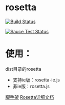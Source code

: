 # rosetta

[![Build Status](https://travis-ci.org/jiexuangao/rosetta.png)](https://travis-ci.org/jiexuangao/rosetta)

<a href="https://saucelabs.com/u/gloria">
  <img src="https://saucelabs.com/browser-matrix/gloria.svg" alt="Sauce Test Status"/>
</a>

# 使用：
dist目录的rosetta
* 支持ie版：rosetta-ie.js
* 非ie版：rosetta.js

[脚手架](https://github.com/fis-scaffold/rosetta)
[Rosetta详细文档](https://github.com/jiexuangao/rosetta/wiki)

